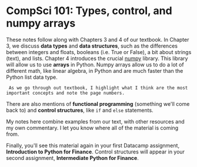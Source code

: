 # CompSci 101: Types, control, and numpy arrays

These notes follow along with Chapters 3 and 4 of our textbook. In Chapter 3, we discuss **data types** and **data structures**, such as the differences between integers and floats, booleans (i.e. True or False), a bit about strings (text), and lists. Chapter 4 introduces the crucial [numpy](https://numpy.org) library. This library will allow us to use **arrays** in Python. Numpy arrays allow us to do a lot of different math, like linear algebra, in Python and are much faster than the Python list data type. 

```{note}
 As we go through out textbook, I highlight what I think are the most important concepts and note the page numbers.
```

There are also mentions of **functional programming** (something we'll come back to) and **control structures**, like `if` and `else` statements.

 My notes here combine examples from our text, with other resources and my own commentary. I let you know where all of the material is coming from.

 Finally, you'll see this material again in your first Datacamp assignment, **Introduction to Python for Finance**. Control structures will appear in your second assignment, **Intermediate Python for Finance**. 

